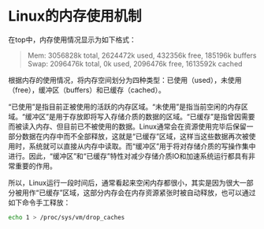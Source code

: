 # Linux的内存使用机制

在top中，内存使用情况显示为如下格式：

<blockquote>
Mem:   3056828k total,  2624472k used,   432356k free,   185196k buffers
Swap:  2096476k total,        0k used,  2096476k free,  1613592k cached
</blockquote>

根据内存的使用情况，将内存空间划分为四种类型：已使用（used），未使用（free），缓冲区（buffers）和已缓存（cached）。

“已使用”是指目前正被使用的活跃的内存区域。“未使用”是指当前空闲的内存区域。“缓冲区”是用于存放即将写入存储介质的数据的区域。“已缓存”是指曾因需要而被读入内存、但目前已不被使用的数据。Linux通常会在资源使用完毕后保留一部分数据在内存中而不全部释放，这就是“已缓存”区域，这样当这些数据再次被使用时，系统就可以直接从内存中读取。而“缓冲区”用于将对存储介质的写操作集中进行。因此，“缓冲区”和“已缓存”特性对减少存储介质IO和加速系统运行都具有非常重要的作用。

所以，Linux运行一段时间后，通常看起来空闲内存都很小，其实是因为很大一部分被用作“已缓存”区域，这部分内存会在内存资源紧张时被自动释放，也可以通过如下命令手工释放：

```bash
echo 1 > /proc/sys/vm/drop_caches
```


